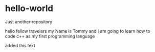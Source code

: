 # hello-world
Just another repository

hello fellow travelers
my Name is Tommy and I am going to learn how to code c++ as my first programming language

added this text
